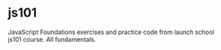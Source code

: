 # js101
JavaScript Foundations
exercises and practice code from launch school js101 course. All fundamentals.

